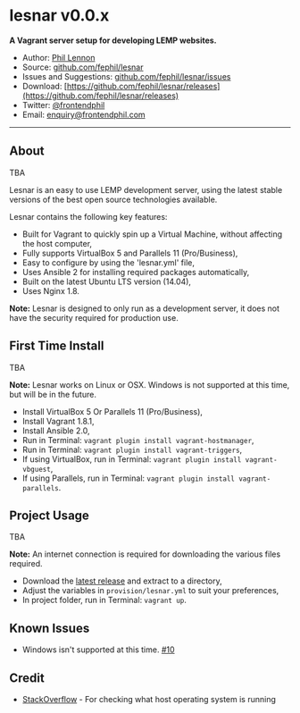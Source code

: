# lesnar v0.0.x

**A Vagrant server setup for developing LEMP websites.**

* Author: [Phil Lennon](http://frontendphil.com)
* Source: [github.com/fephil/lesnar](http://github.com/fephil/lesnar)
* Issues and Suggestions: [github.com/fephil/lesnar/issues](http://github.com/fephil/lesnar/issues)
* Download: [https://github.com/fephil/lesnar/releases](https://github.com/fephil/lesnar/releases)
* Twitter: [@frontendphil](http://twitter.com/frontendphil)
* Email: [enquiry@frontendphil.com](mailto:enquiry@frontendphil.com)

***

## About

TBA

Lesnar is an easy to use LEMP development server, using the latest stable versions of the best open source technologies available.

Lesnar contains the following key features:

* Built for Vagrant to quickly spin up a Virtual Machine, without affecting the host computer,
* Fully supports VirtualBox 5 and Parallels 11 (Pro/Business),
* Easy to configure by using the 'lesnar.yml' file,
* Uses Ansible 2 for installing required packages automatically,
* Built on the latest Ubuntu LTS version (14.04),
* Uses Nginx 1.8.

**Note:** Lesnar is designed to only run as a development server, it does not have the security required for production use.

## First Time Install

TBA

**Note:** Lesnar works on Linux or OSX. Windows is not supported at this time, but will be in the future.

* Install VirtualBox 5 Or Parallels 11 (Pro/Business),
* Install Vagrant 1.8.1,
* Install Ansible 2.0,
* Run in Terminal: `vagrant plugin install vagrant-hostmanager`,
* Run in Terminal: `vagrant plugin install vagrant-triggers`,
* If using VirtualBox, run in Terminal: `vagrant plugin install vagrant-vbguest`,
* If using Parallels, run in Terminal: `vagrant plugin install vagrant-parallels`.

## Project Usage

TBA

**Note:** An internet connection is required for downloading the various files required.

* Download the [latest release](https://github.com/fephil/lesnar/releases) and extract to a directory,
* Adjust the variables in `provision/lesnar.yml` to suit your preferences,
* In project folder, run in Terminal: `vagrant up`.

## Known Issues

* Windows isn't supported at this time. [#10](https://github.com/fephil/lesnar/issues/10)

## Credit
* [StackOverflow](https://stackoverflow.com/questions/2108727/which-in-ruby-checking-if-program-exists-in-path-from-ruby) - For checking what host operating system is running
